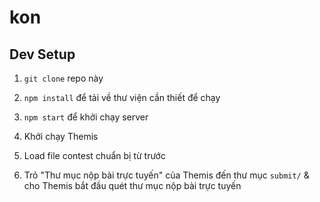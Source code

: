 # kon

## Dev Setup

1.  `git clone` repo này

2.  `npm install` để tải về thư viện cần thiết để chạy

3.  `npm start` để khởi chạy server

4.  Khởi chạy Themis

5.  Load file contest chuẩn bị từ trước

6.  Trỏ "Thư mục nộp bài trực tuyến" của Themis đến thư mục `submit/` & cho Themis bắt đầu quét thư mục nộp bài trực tuyến

